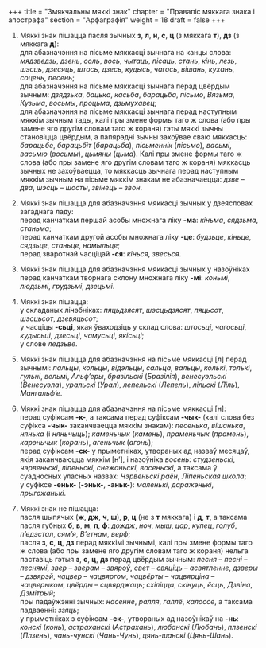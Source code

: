 +++
title = "Змякчальны мяккі знак"
chapter = "Правапic мяккага знака i апострафа"
section = "Арфаграфія"
weight = 18
draft = false
+++

1. Мяккі знак пішацца пасля зычных __з__, __л__, __н__, __с__, __ц__ (з мяккага __т__), __дз__ (з мяккага __д__):
<br>для абазначэння на пісьме мяккасці зычнага на канцы слова: _мядзведзь_, _дзень_, _соль_, _вось_, _чытаць_, _пісаць_, _стань_, _кінь_, _лезь_, _шэсць_, _дзесяць_, _штось_, _дзесь_, _кудысь_, _чагось_, _вішань_, _кухань_, _соцень_, _песень_;
<br>для абазначэння на пісьме мяккасці зычнага перад цвёрдым зычным: _дзядзька_, _бацька_, _касьба_, _барацьба_, _пісьмо_, _Вязьма_, _Кузьма_, _восьмы_, _процьма_, _дзьмухавец_;
<br>для абазначэння на пісьме мяккасці зычнага перад наступным мяккім зычным тады, калі пры змене формы таго ж слова (або пры замене яго другім словам таго ж кораня) гэты мяккі зычны становіцца цвёрдым, а папярэдні зычны захоўвае сваю мяккасць: _барацьбе_, _барацьбіт_ (_барацьба_), _пісьменнік_ (_пісьмо_), _васьмі_, _васьмю_ (_восьмы_), _цьмяны_ (_цьма_). Калі пры змене формы таго ж слова (або пры замене яго другім словам таго ж кораня) мяккасць зычных не захоўваецца, то мяккасць зычнага перад наступным мяккім зычным на пісьме мяккім знакам не абазначаецца: _дзве_ – _два_, _шэсць_ – _шосты_, _звінець_ – _звон_.

2. Мяккі знак пішацца для абазначэння мяккасці зычных у дзеясловах загаднага ладу:
<br>перад канчаткам першай асобы множнага ліку __-ма__: _кіньма_, _сядзьма_, _станьма_;
<br>перад канчаткам другой асобы множнага ліку __-це__: _будзьце_, _кіньце_, _сядзьце_, _станьце_, _намыльце_;
<br>перад зваротнай часціцай __-ся__: _кінься_, _звесься_.

3. Мяккі знак пішацца для абазначэння мяккасці зычных у назоўніках перад канчаткам творнага склону множнага ліку __-мі__: _коньмі_, _людзьмі_, _грудзьмі_, _дзецьмі_.

4. Мяккі знак пішацца:
<br>у складаных лічэбніках: _пяцьдзясят_, _шэсцьдзясят_, _пяцьсот_, _шэсцьсот_, _дзевяцьсот_;
<br>у часціцы __-сьці__, якая ўваходзіць у склад слова: _штосьці_, _чагосьці_, _кудысьці_, _дзесьці_, _чамусьці_, _якісьці_;
<br>у слове _ледзьве_.

5. Мяккі знак пішацца для абазначэння на пісьме мяккасці [л] перад зычнымі: _пальцы_, _кольцы_, _відэльцы_, _сальца_, _вальцы_, _колькі_, _толькі_, _гульні_, _вельмі_, _Альф’еры_, _бразільскі_ (_Бразілія_), _венесуэльскі_ (_Венесуэла_), _уральскі_ (_Урал_), _лепельскі_ (_Лепель_), _лільскі_ (_Ліль_), _Мангальф’е_.

6. Мяккі знак пішацца для абазначэння на пісьме мяккасці [н]:
<br>перад суфіксам __-к-__, а таксама перад суфіксам __-чык-__ (калі слова без суфікса __-чык-__ заканчваецца мяккім знакам): _песенька_, _вішанька_, _нянька_ (і _няньчыць_); _каменьчык_ (_камень_), _праменьчык_ (_прамень_), _карэньчык_ (_корань_), _агеньчык_ (_агонь_);
<br>перад суфіксам __-ск-__ у прыметніках, утвораных ад назваў месяцаў, якія заканчваюцца мяккім [н’], і назоўніка _восень_: _студзеньскі_, _чэрвеньскі_, _ліпеньскі_, _снежаньскі_, _восеньскі_, а таксама ў суадносных уласных назвах: _Чэрвеньскі раён_, _Ліпеньская школа_;
<br>у суфіксе __-еньк-__ (__-эньк-__, __-аньк-__): _маленькі_, _даражэнькі_, _прыгожанькі_.

7. Мяккі знак не пішацца:
<br>пасля шыпячых (__ж__, __дж__, __ч__, __ш__), __р__, __ц__ (не з __т__ мяккага) і __д__, __т__, а таксама пасля губных __б__, __в__, __м__, __п__, __ф__: _дождж_, _ноч_, _мыш_, _цар_, _купец_, _голуб_, _п’едэстал_, _сям’я_, _В’етнам_, _верф_;
<br>пасля __з__, __с__, __ц__, __дз__ перад мяккімі зычнымі, калі пры змене формы таго ж слова (або пры замене яго другім словам таго ж кораня) нельга паставіць гэтыя __з__, __с__, __ц__, __дз__ перад цвёрдым зычным: _песня_ – _песні_ – _песнямі_, _звер_ – _зверам_ – _звяроў_, _свет_ – _свяціць_ – _асвятленне_, _дзверы_ – _дзвярэй_, _чацвер_ – _чацвяргом_, _чацвёрты_ – _чацвярціна_ – _чацверыком_, _цвёрды_ – _сцвярджаць_; _схіліцца_, _скінуць_, _ёсць_, _Дзвіна_, _Дзмітрый_;
<br>пры падаўжэнні зычных: _насенне_, _ралля_, _галлё_, _калоссе_, а таксама падваенні: _ззяць_;
<br>у прыметніках з суфіксам __-ск-__, утвораных ад назоўнікаў на __-нь__: _конскі_ (_конь_), _астраханскі_ (_Астрахань_), _любанскі_ (_Любань_), _плзенскі_ (_Плзень_), _чань-чунскі_ (_Чань-Чунь_), _цянь-шанскі_ (_Цянь-Шань_).